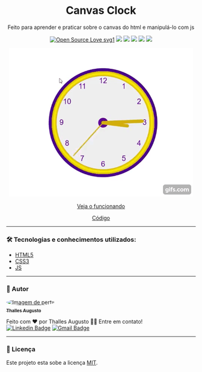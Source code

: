 <h1 align="center">
    Canvas Clock
</h1>
<p align="center">Feito para aprender e praticar sobre o canvas do html e manipulá-lo com js</p>

<div align="center">
  
[![Open Source Love svg1](https://badges.frapsoft.com/os/v1/open-source.svg?v=103)](https://github.com/ellerbrock/open-source-badges/) ![](https://img.shields.io/static/v1?label=licence&message=mit&color=green&style=for-the-badge) ![](https://img.shields.io/static/v1?label=Made%20with&message=HTML5&color=E34F26&style=for-the-badge&logo=html5) ![](https://img.shields.io/static/v1?label=Made%20with&message=CSS3&color=1572B6&style=for-the-badge&logo=css3)  ![](https://img.shields.io/static/v1?label=Made%20with&message=JavaScript&color=F7DF1E&style=for-the-badge&logo=javascript) ![](https://img.shields.io/static/v1?label=status&message=finished&color=green&style=for-the-badge)

</div>

<div align="center">

![](./assets/img/banner-relogio-canvas.gif)

<a href="https://codepen.io/theslladev/full/RwoqpyW" target="_blank">Veja o funcionando </a>

[Código](https://github.com/ThesllaDev/Simple-Projects/tree/master/Relogio-Canvas)

</div>

---

### 🛠 Tecnologias e conhecimentos utilizados:

* [HTML5](https://www.w3schools.com/html/default.asp)
* [CSS3](https://www.w3schools.com/css/default.asp)
* [JS](https://developer.mozilla.org/pt-BR/docs/Web/JavaScript)

---

### 👷 Autor

<a href="https://github.com/ThesllaDev">
 <img style="border-radius:50%;" src="https://avatars2.githubusercontent.com/u/61105850?v=4" width="100px;" alt="Imagem de perfil"/>
 <br />
 <sub><b>Thalles Augusto</b></sub></a>


Feito com ❤️ por Thalles Augusto 👋🏽 Entre em contato! <br/>
 [![Linkedin Badge](https://img.shields.io/badge/-Thalles-blue?style=flat-square&logo=Linkedin&logoColor=white&link=https://www.linkedin.com/in/thalles-augusto/)](https://www.linkedin.com/in/thalles-augusto/) 
[![Gmail Badge](https://img.shields.io/badge/-ThesllaDev@gmail.com-c14438?style=flat-square&logo=Gmail&logoColor=white&link=mailto:ThesllaDev@gmail.com)](mailto:ThesllaDev@gmail.com)

---

### 📝 Licença

Este projeto esta sobe a licença [MIT](./LICENSE).
